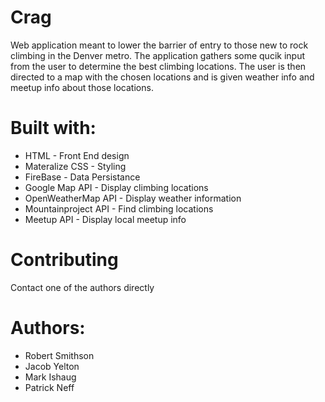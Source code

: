 # Crag
Web application meant to lower the barrier of entry to those new to  rock climbing in the Denver metro. The application gathers some qucik input from the user to determine the best climbing locations. The user is then directed to a map with the chosen locations and is given weather info and meetup info about those locations. 

# Built with:
* HTML - Front End design
* Materalize CSS - Styling
* FireBase - Data Persistance
* Google Map API - Display climbing locations
* OpenWeatherMap API - Display weather information
* Mountainproject API - Find climbing locations
* Meetup API - Display local meetup info

# Contributing
Contact one of the authors directly

# Authors:
* Robert Smithson
* Jacob Yelton
* Mark Ishaug
* Patrick Neff
